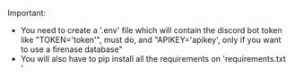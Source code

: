 Important: 
 - You need to create a '.env' file which will contain the discord bot token like "TOKEN='token'", must do, and "APIKEY='apikey', only if you want to use a firenase database"
 - You will also have to pip install all the requirements on 'requirements.txt '